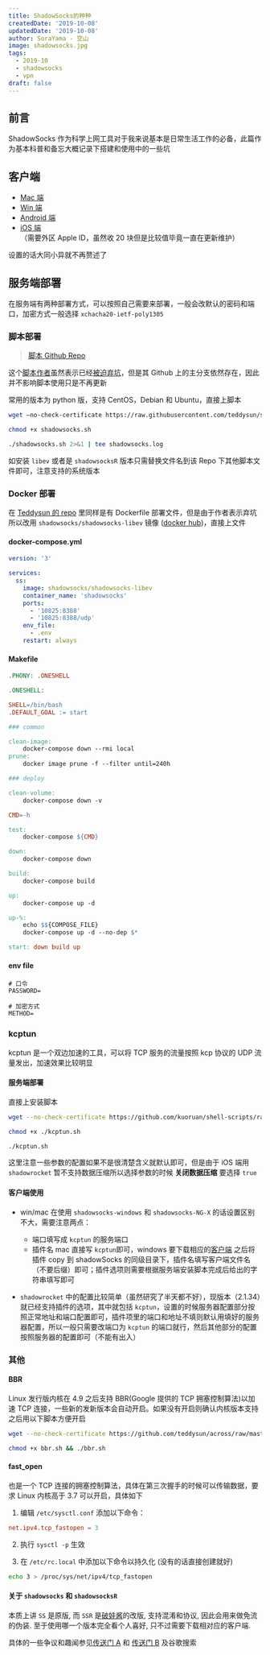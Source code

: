 ```yaml
---
title: ShadowSocks的种种
createdDate: '2019-10-08'
updatedDate: '2019-10-08'
author: SoraYama - 空山
image: shadowsocks.jpg
tags:
  - 2019-10
  - shadowsocks
  - vpn
draft: false
---
```


## 前言

ShadowSocks 作为科学上网工具对于我来说基本是日常生活工作的必备，此篇作为基本科普和备忘大概记录下搭建和使用中的一些坑

## 客户端

- [Mac 端](https://github.com/shadowsocks/ShadowsocksX-NG)
- [Win 端](https://github.com/shadowsocks/shadowsocks-windows)
- [Android 端](https://github.com/shadowsocks/shadowsocks-android)
- [iOS 端](https://apps.apple.com/jp/app/shadowrocket/id932747118) （需要外区 Apple ID，虽然收 20 块但是比较值毕竟一直在更新维护）

设置的话大同小异就不再赘述了

## 服务端部署

在服务端有两种部署方式，可以按照自己需要来部署，一般会改默认的密码和端口，加密方式一般选择 `xchacha20-ietf-poly1305`

### 脚本部署

> [脚本 Github Repo](https://github.com/teddysun/shadowsocks_install/tree/master)

这个[脚本作者](https://teddysun.com/)虽然表示已经[被迫弃坑](https://shadowsocks.be/)，但是其 Github 上的主分支依然存在，因此并不影响脚本使用只是不再更新

常用的版本为 python 版，支持 CentOS，Debian 和 Ubuntu，直接上脚本

```bash
wget –no-check-certificate https://raw.githubusercontent.com/teddysun/shadowsocks\_install/master/shadowsocks.sh

chmod +x shadowsocks.sh

./shadowsocks.sh 2>&1 | tee shadowsocks.log
```

如安装 `libev` 或者是 `shadowsocksR` 版本只需替换文件名到该 Repo 下其他脚本文件即可，注意支持的系统版本

### Docker 部署

在 [Teddysun 的 repo](https://github.com/teddysun/shadowsocks_install/tree/master/docker/shadowsocks-libev) 里同样是有 Dockerfile 部署文件，但是由于作者表示弃坑所以改用 `shadowsocks/shadowsocks-libev` 镜像 ([docker hub](https://hub.docker.com/r/shadowsocks/shadowsocks-libev))，直接上文件

#### docker-compose.yml

```yml
version: '3'

services:
  ss:
    image: shadowsocks/shadowsocks-libev
    container_name: 'shadowsocks'
    ports:
      - '10825:8388'
      - '10825:8388/udp'
    env_file:
      - .env
    restart: always
```

#### Makefile

```Makefile
.PHONY: .ONESHELL

.ONESHELL:

SHELL=/bin/bash
.DEFAULT_GOAL := start

### common

clean-image:
	docker-compose down --rmi local
prune:
	docker image prune -f --filter until=240h

### deploy

clean-volume:
	docker-compose down -v

CMD=-h

test:
	docker-compose ${CMD}

down:
	docker-compose down

build:
	docker-compose build

up:
	docker-compose up -d

up-%:
	echo $${COMPOSE_FILE}
	docker-compose up -d --no-dep $*

start: down build up
```

#### env file

```.env
# 口令
PASSWORD=

# 加密方式
METHOD=
```

### kcptun

kcptun 是一个双边加速的工具，可以将 TCP 服务的流量按照 kcp 协议的 UDP 流量发出，加速效果比较明显

#### 服务端部署

直接上安装脚本

```bash
wget --no-check-certificate https://github.com/kuoruan/shell-scripts/raw/master/kcptun/kcptun.sh

chmod +x ./kcptun.sh

./kcptun.sh
```

这里注意一些参数的配置如果不是很清楚含义就默认即可，但是由于 iOS 端用 `shadowrocket` 暂不支持数据压缩所以选择参数的时候 **关闭数据压缩** 要选择 `true`

#### 客户端使用

- win/mac 在使用 `shadowsocks-windows` 和 `shadowsocks-NG-X` 的话设置区别不大，需要注意两点：

  - 端口填写成 `kcptun` 的服务端口
  - 插件名 mac 直接写 `kcptun`即可，windows 要下载相应的[客户端](https://github.com/xtaci/kcptun/releases) 之后将插件 copy 到 shadowSocks 的同级目录下，插件名填写客户端文件名（不要后缀）即可；插件选项则需要根据服务端安装脚本完成后给出的字符串填写即可

- `shadowrocket` 中的配置比较简单（虽然研究了半天都不好），现版本（2.1.34）就已经支持插件的选项，其中就包括 `kcptun`，设置的时候服务器配置部分按照正常地址和端口配置即可，插件项里的端口和地址不填则默认用填好的服务器配置，所以一般只需要改端口为 `kcptun` 的端口就行，然后其他部分的配置按照服务器的配置即可（不能有出入）

### 其他

#### BBR

Linux 发行版内核在 4.9 之后支持 BBR(Google 提供的 TCP 拥塞控制算法)以加速 TCP 连接，一些新的发新版本会自动开启。如果没有开启则确认内核版本支持之后用以下脚本方便开启

```bash
wget --no-check-certificate https://github.com/teddysun/across/raw/master/bbr.sh

chmod +x bbr.sh && ./bbr.sh
```

#### fast_open

也是一个 TCP 连接的拥塞控制算法，具体在第三次握手的时候可以传输数据，要求 Linux 内核高于 3.7 可以开启，具体如下

1. 编辑 `/etc/sysctl.conf` 添加以下命令：

```conf
net.ipv4.tcp_fastopen = 3
```

2. 执行 `sysctl -p` 生效

3. 在 `/etc/rc.local` 中添加以下命令以持久化 (没有的话直接创建就好)

```bash
echo 3 > /proc/sys/net/ipv4/tcp_fastopen
```

#### 关于 `shadowsocks` 和 `shadowsocksR`

本质上讲 `SS` 是原版, 而 `SSR` 是[破娃酱](https://github.com/breakwa11)的改版, 支持混淆和协议, 因此会用来做免流的伪装. 至于使用哪一个版本完全看个人喜好, 只不过需要下载相对应的客户端.

具体的一些争议和趣闻参见[传送门 A](https://www.itsvse.com/thread-4230-1-1.html) 和 [传送门 B](https://www.hongweiit.com/ss-and-ssr.html) 及谷歌搜索
